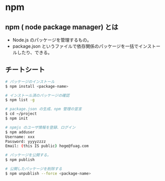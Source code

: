 # npm

## npm ( node package manager) とは
- Node.js のパッケージを管理するもの。
- package.json というファイルで依存関係のパッケージを一括でインストールしたり、できる。

## チートシート

```sh
# パッケージのインストール
$ npm install <package-name>

# インストール済のパッケージの確認
$ npm list -g

# package.json の生成、npm 管理の宣言
$ cd ~/project
$ npm init

# npmjs のユーザ情報を登録、ログイン
$ npm adduser
Username: xxx
Password: yyyyzzzz
Email: (this IS public) hoge@fuag.com

# パッケージを公開する。
$ npm publish

# 公開したパッケージを削除する
$ npm unpublish --force <package-name>
```
